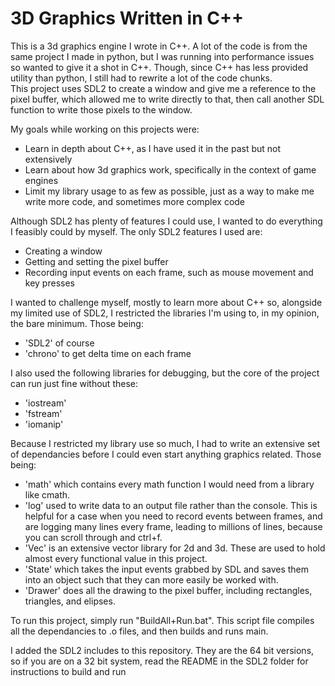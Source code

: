 # 3D Graphics Written in C++
This is a 3d graphics engine I wrote in C++. A lot of the code is from the same project I made in python, but I was running into performance issues so wanted to give it a shot in C++. Though, since C++ has less provided utility than python, I still had to rewrite a lot of the code chunks.<br>
This project uses SDL2 to create a window and give me a reference to the pixel buffer, which allowed me to write directly to that, then call another SDL function to write those pixels to the window. <br>

My goals while working on this projects were:
- Learn in depth about C++, as I have used it in the past but not extensively
- Learn about how 3d graphics work, specifically in the context of game engines
- Limit my library usage to as few as possible, just as a way to make me write more code, and sometimes more complex code

Although SDL2 has plenty of features I could use, I wanted to do everything I feasibly could by myself. The only SDL2 features I used are:
- Creating a window
- Getting and setting the pixel buffer
- Recording input events on each frame, such as mouse movement and key presses

I wanted to challenge myself, mostly to learn more about C++ so, alongside my limited use of SDL2, I restricted the libraries I'm using to, in my opinion, the bare minimum. Those being:
- 'SDL2' of course
- 'chrono' to get delta time on each frame

I also used the following libraries for debugging, but the core of the project can run just fine without these:
- 'iostream'
- 'fstream'
- 'iomanip'

Because I restricted my library use so much, I had to write an extensive set of dependancies before I could even start anything graphics related. Those being:
- 'math' which contains every math function I would need from a library like cmath.
- 'log' used to write data to an output file rather than the console. This is helpful for a case when you need to record events between frames, and are logging many lines every frame, leading to millions of lines, because you can scroll through and ctrl+f.
- 'Vec' is an extensive vector library for 2d and 3d. These are used to hold almost every functional value in this project.
- 'State' which takes the input events grabbed by SDL and saves them into an object such that they can more easily be worked with.
- 'Drawer' does all the drawing to the pixel buffer, including rectangles, triangles, and elipses.

To run this project, simply run "BuildAll+Run.bat". This script file compiles all the dependancies to .o files, and then builds and runs main.

I added the SDL2 includes to this repository. They are the 64 bit versions, so if you are on a 32 bit system, read the README in the SDL2 folder for instructions to build and run